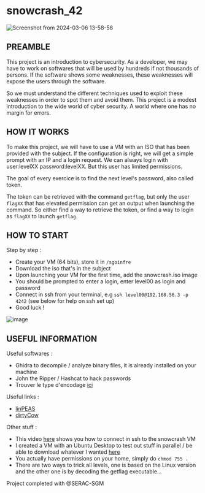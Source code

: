 # snowcrash_42


![Screenshot from 2024-03-06 13-58-58](https://github.com/chmadran/snowcrash_42/assets/113340699/1cbffc35-1718-4b96-b5ce-8ecbec074942)

<h2>PREAMBLE</h2>

This project is an introduction to cybersecurity. As a developer, we may have to work on softwares that will be used by hundreds if not thousands of persons. If the software shows some weaknesses, these weaknesses will expose the users through the software.

So we must understand the different techniques used to exploit these weaknesses in order to spot them and avoid them. This project is a modest introduction to the wide world of cyber security. A world where one has no margin for errors.

<h2>HOW IT WORKS</h2>

To make this project, we will have to use a VM with an ISO that has been provided with the subject. If the configuration is right, we will get a simple prompt with an IP and a login request. We can always login with user:levelXX password:levelXX. But this user has limited permissions. 

The goal of every exercice is to find the next level's password, also called token. 

The token can be retrieved with the command `getflag`, but only the user `flagXX` that has elevated permission can get an output when launching the command. So either find a way to retrieve the token, or find a way to login as `flagXX` to launch `getflag`.  

<h2>HOW TO START</h2>

Step by step :
* Create your VM (64 bits), store it in `/sgoinfre`
* Download the iso that's in the subject
* Upon launching your VM for the first time, add the snowcrash.iso image
* You should be prompted to enter a login, enter level00 as login and password
* Connect in ssh from your terminal, e.g `ssh level00@192.168.56.3 -p 4242` (see below for help on ssh set up)
* Good luck !

![image](https://github.com/chmadran/snowcrash_42/assets/113340699/832d770e-2129-4676-a606-c2d99429ff52)


<h2>USEFUL INFORMATION</h2>

Useful softwares : 
* Ghidra to decompile / analyze binary files, it is already installed on your machine
* John the Ripper / Hashcat to hack passwords  
* Trouver le type d'encodage [ici](https://www.dcode.fr/identification-chiffrement)    

Useful links : 
* [linPEAS](https://github.com/carlospolop/PEASS-ng/tree/master/linPEAS)
* [dirtyCow](https://github.com/firefart/dirtycow/blob/master/dirty.c)

Other stuff : 
* This video [here](https://www.youtube.com/watch?v=Y7KzV-Hl2bw) shows you how to connect in ssh to the snowcrash VM
* I created a VM with an Ubuntu Desktop to test out stuff in parallel / be able to download whatever I wanted [here](https://ubuntu.com/download/desktop)
* You actually have permissions on your home, simply do `chmod 755 .`
* There are two ways to trick all levels, one is based on the Linux version and the other one is by decoding the getflag executable...

Project completed with @SERAC-SGM
